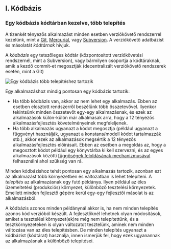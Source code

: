 ## I. Kódbázis
### Egy kódbázis kódtárban kezelve, több telepítés

A tizenkét tényezős alkalmazást minden esetben verziókövető rendszerrel kezelünk, mint a [Git](http://git-scm.com/), [Mercurial](https://www.mercurial-scm.org/), vagy [Subversion](http://subversion.apache.org/). A verziókövető adatbázist és másolatát *kódtárnak* hívjuk.

A *kódbázis* egy tetszőleges kódtár (központosított verziókövetési rendszernél, mint a Subversion), vagy bármilyen csoportja a kódtáraknak, amik a kezdő commit-et megosztják (decentralizált verziókövető rendszerek esetén, mint a Git)

![Egy kódbázis több telepítéshez tartozik](/images/codebase-deploys.png)

Egy alkalmazáshoz mindig pontosan egy kódbázis tartozik:

* Ha több kódbázis van, akkor az nem lehet egy alkalmazás. Ebben az esetben elosztott rendszerről beszélünk több összetevővel. Ilyenkor tekintsünk minden összetevőt egy-egy alkalmazásnak, és ezek az alkalmazások külön-külön már alkalmasak arra, hogy a 12 tényezős alkalmazásfejlesztés követelményeinek megfeleljenek.
* Ha több alkalmazás ugyanazt a kódot megosztja (például ugyanazt a függvényt használják, ugyanazt a konstans/modell kódot tartalmazzák stb.), akkor ezek az alkalmazások megsértik a 12 tényezős alkalmazásfejlesztés előírásait. Ebben az esetben a megoldás az, hogy a megosztott kódot például egy könyvtárba ki kell szervezni, és az egyes alkalmazások közötti [függőségek feloldásának mechanizmusával](./dependencies) felhasználni ahol szükség van rá.

Minden kódbázishoz tehát pontosan egy alkalmazás tartozik, azonban ezt az alkalmazást több környezetben és változatban is lehet telepíteni. A *telepítés* az alkalmazásnak egy futó példánya. Ilyen például az éles üzemeltetési (produkciós) környezet, különböző tesztelési környezetek. Emellett minden fejlesztő gépére kerül egy-egy fejlesztői másolat is az alkalmazásból.

A kódbázis azonos minden példánynál akkor is, ha nem minden telepítés azonos kód verzióból készült. A fejlesztőknél lehetnek olyan módosítások, amiket a tesztelési környezet(ek)re még nem telepítettünk, és a tesztkörnyezeteken is olyan változatot tesztelünk, aminek nem minden változása van az éles telepítésben. De minden telepítés ugyanazt a kódbázist (kódtárat) használja, innen ismerjük fel, hogy ezek ugyanannak az alkalmazásnak a különböző telepítései.

